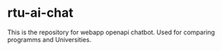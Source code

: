 # rtu-ai-chat
 This is the repository for webapp openapi chatbot. Used for comparing programms and Universities.

